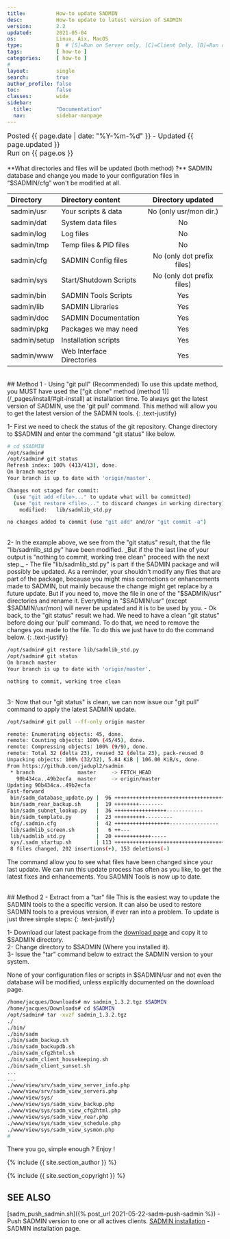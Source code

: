 ```yaml
---
title:          How-to update SADMIN
desc:           How-to update to latest version of SADMIN
version:        2.2
updated:        2021-05-04
os:             Linux, Aix, MacOS
type:           B  # [S]=Run on Server only, [C]=Client Only, [B]=Run on Both
tags:           [ how-to ] 
categories:     [ how-to ] 
#
layout:         single
search:         true
author_profile: false
toc:            false
classes:        wide
sidebar:
  title:        "Documentation"
  nav:          sidebar-manpage
---
```


<font size="3">
<div>Posted {{ page.date | date: "%Y-%m-%d" }} - Updated {{ page.updated }}</div>
<div>Run on {{ page.os }}</div>
</font>


<br>
**What directories and files will be updated (both method) ?**  
SADMIN database and change you made to your configuration files in “$SADMIN/cfg” won't be modified at all.

| Directory             | Directory content     | Directory updated         |   
| :---                  | :---                  | :---:                     |   
| sadmin/usr            | Your scripts & data   | No (only usr/mon dir.)    | 
| sadmin/dat            | System data files     | No                        |
| sadmin/log            | Log files             | No                        | 
| sadmin/tmp            | Temp files & PID files| No                        |
| sadmin/cfg            | SADMIN Config files   | No (only dot prefix files)|  
| sadmin/sys            | Start/Shutdown Scripts| No (only dot prefix files)|   
| sadmin/bin            | SADMIN Tools Scripts  | Yes                       |   
| sadmin/lib            | SADMIN Libraries      | Yes                       |   
| sadmin/doc            | SADMIN Documentation  | Yes                       |  
| sadmin/pkg            | Packages we may need  | Yes                       |   
| sadmin/setup          | Installation scripts  | Yes                       |  
| sadmin/www            | Web Interface Directories    | Yes                       |   



<br>
## Method 1 - Using "git pull" (Recommended)
To use this update method, you MUST have used the ["git clone" method (method 1)](/_pages/install/#git-install) 
at installation time. To always get the latest version of SADMIN, use the 'git pull' command. This 
method will allow you to get the latest version of the SADMIN tools. 
{: .text-justify}

1- First we need to check the status of the git repository. Change directory to $SADMIN and enter the
command "git status" like below.

```bash
# cd $SADMIN
/opt/sadmin#
/opt/sadmin# git status
Refresh index: 100% (413/413), done.
On branch master
Your branch is up to date with 'origin/master'.

Changes not staged for commit:
  (use "git add <file>..." to update what will be committed)
  (use "git restore <file>..." to discard changes in working directory)
	modified:   lib/sadmlib_std.py

no changes added to commit (use "git add" and/or "git commit -a")
```

<br>
2- In the example above, we see from the "git status" result, that the file "lib/sadmlib_std.py" have 
been modified. _But if the the last line of your output is "nothing to commit, working tree clean" 
proceed with the next step._  
- The file "lib/sadmlib_std.py" is part if the SADMIN package and will possibly be updated. As a 
reminder, your shouldn't modify any files that are part of the package, because you 
might miss corrections or enhancements made to SADMIN, but mainly because the change might get 
replace by a future update. But if you need to, move the file in one 
of the "$SADMIN/usr" directories and rename it. Everything in "$SADMIN/usr" (except $SADMIN/usr/mon) 
will never be updated and it is to be used by you.  
- Ok back, to the "git status" result we had. We need to have a clean "git status" before doing our 
'pull' command. To do that, we need to remove the changes you made to the file. To do this we just 
have to do the command below.
{: .text-justify}

```bash
/opt/sadmin# git restore lib/sadmlib_std.py
/opt/sadmin# git status
On branch master
Your branch is up to date with 'origin/master'.

nothing to commit, working tree clean
```

<br>
3- Now that our "git status" is clean, we can now issue our "git pull" command to apply the latest 
SADMIN update.

```bash
/opt/sadmin# git pull --ff-only origin master

remote: Enumerating objects: 45, done.
remote: Counting objects: 100% (45/45), done.
remote: Compressing objects: 100% (9/9), done.
remote: Total 32 (delta 23), reused 32 (delta 23), pack-reused 0
Unpacking objects: 100% (32/32), 5.84 KiB | 106.00 KiB/s, done.
From https://github.com/jadupl2/sadmin
 * branch              master     -> FETCH_HEAD
   90b434ca..49b2ecfa  master     -> origin/master
Updating 90b434ca..49b2ecfa
Fast-forward
 bin/sadm_database_update.py |  96 +++++++++++++++++++++++++++++++++++++++++++++++----
 bin/sadm_rear_backup.sh     |  19 ++++++++--------
 bin/sadm_subnet_lookup.py   |  36 +++++++++++++++++------------
 bin/sadm_template.py        |  23 ++++++++++---------
 cfg/.sadmin.cfg             |  42 ++++++++++++++++++----------------
 lib/sadmlib_screen.sh       |   6 ++---
 lib/sadmlib_std.py          |  20 ++++++++++++-----
 sys/.sadm_startup.sh        | 113 +++++++++++++++++++++++++++++++++++++++++++++++++----
 8 files changed, 202 insertions(+), 153 deletions(-)
```
The command allow you to see what files have been changed since your last update. We can run this 
update process has often as you like, to get the latest fixes and enhancements. You SADMIN Tools is 
now up to date.






<br>
## Method 2 - Extract from a "tar" file 
This is the easiest way to update the SADMIN tools to the a specific version. It can also be used to
restore SADMIN tools to a previous version, if ever ran into a problem. To update is just three 
simple steps: 
{: .text-justify}

1- Download our latest package from the [download page](/_pages/download) and copy it to $SADMIN 
directory.  
2- Change directory to $SADMIN (Where you installed it).  
3- Issue the "tar" command below to extract the SADMIN version to your system.  

None of your configuration files or scripts in $SADMIN/usr and not even the database will be
modified, unless explicitly documented on the download page.  

```bash
/home/jacques/Downloads# mv sadmin_1.3.2.tgz $SADMIN
/home/jacques/Downloads# cd $SADMIN 
/opt/sadmin# tar -xvzf sadmin_1.3.2.tgz 
./
./bin/
./bin/sadm
./bin/sadm_backup.sh
./bin/sadm_backupdb.sh
./bin/sadm_cfg2html.sh
./bin/sadm_client_housekeeping.sh
./bin/sadm_client_sunset.sh
...
...
./www/view/srv/sadm_view_server_info.php
./www/view/srv/sadm_view_servers.php
./www/view/sys/
./www/view/sys/sadm_view_backup.php
./www/view/sys/sadm_view_cfg2html.php
./www/view/sys/sadm_view_rear.php
./www/view/sys/sadm_view_schedule.php
./www/view/sys/sadm_view_sysmon.php
# 
```

There you go, simple enough ? Enjoy ! 



{% include {{ site.section_author      }} %}

{% include {{ site.section_copyright   }} %}


<a id="seealso"></a>
## SEE ALSO

[sadm_push_sadmin.sh]({% post_url 2021-05-22-sadm-push-sadmin %}) - Push SADMIN version to one or all actives clients. 
[SADMIN installation](/_pages/install.md) - SADMIN installation page.    
